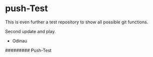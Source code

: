 push-Test
=========

This is even further a test repository to show all possible git functions.

Second update and play.

- Odinau

#########
Push-Test
